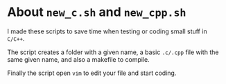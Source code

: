# About `new_c.sh` and `new_cpp.sh`

I made these scripts to save time when testing or coding small stuff in `C/C++`.

The script creates a folder with a given name, a basic `.c/.cpp` file with the same given name, and also a makefile to compile. 

Finally the script open `vim` to edit your file and start coding.
